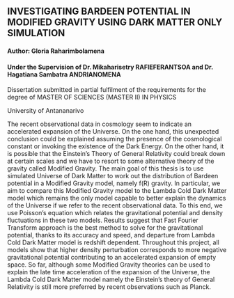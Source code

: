 ## INVESTIGATING BARDEEN POTENTIAL IN MODIFIED GRAVITY USING DARK MATTER ONLY SIMULATION
#### Author: Gloria Raharimbolamena 
#### Under the Supervision of Dr. Mikaharisetry RAFIEFERANTSOA and Dr. Hagatiana Sambatra ANDRIANOMENA

Dissertation submitted in partial fulfilment of the requirements for the degree of MASTER OF SCIENCES (MASTER II) IN PHYSICS

University of Antananarivo

The recent observational data in cosmology seem to indicate an accelerated expansion of the Universe. On the one hand, this unexpected conclusion could be explained assuming the presence of the cosmological constant or invoking the existence of the Dark Energy. On the other hand, it is possible that the Einstein’s Theory of General Relativity could break down at certain scales and we have to resort to some alternative theory of the gravity called Modified Gravity. The main goal of this thesis is to use simulated Universe of Dark Matter to work out the distribution of Bardeen potential in a Modified Gravity model, namely f(R) gravity. In particular, we aim to compare this Modified Gravity model to the Lambda Cold Dark Matter model which remains the only model capable to better explain the dynamics of the Universe if we refer to the recent observational data. To this end, we use Poisson’s equation which relates the gravitational potential and density fluctuations in these two models. Results suggest that Fast Fourier Transform approach is the best method to solve for the gravitational potential, thanks to its accuracy and speed, and departure from Lambda Cold Dark Matter model is redshift dependent. Throughout this project, all models show that higher density perturbation corresponds to more negative gravitational potential contributing to an accelerated expansion of empty space. So far, although some Modified Gravity theories can be used to explain the late time acceleration of the expansion of the Universe, the Lambda Cold Dark Matter model namely the Einstein’s theory of General Relativity is still more preferred by recent observations such as Planck.

